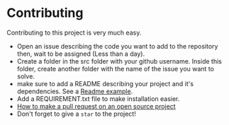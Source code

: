 # Contributing

Contributing to this project is very much easy.

- Open an issue describing the code you want to add to the repository then, wait to be assigned (Less than a day).
- Create a folder in the src folder with your github username. Inside this folder, create another folder with the name of the issue you want to solve.
- make sure to add a README describing your project and it's dependencies. See a [Readme example](https://gist.github.com/qoomon/5dfcdf8eec66a051ecd85625518cfd13).
- Add a REQUIREMENT.txt file to make installation easier.
- [How to make a pull request on an open source project](https://www.youtube.com/watch?v=8A4TsoXJOs8)
- Don't forget to give a `star` to the project!

